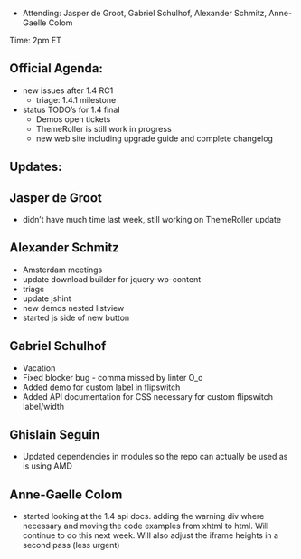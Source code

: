 * Attending: Jasper de Groot, Gabriel Schulhof, Alexander Schmitz, Anne-Gaelle Colom

Time: 2pm ET

## Official Agenda:
* new issues after 1.4 RC1
  - triage: 1.4.1 milestone
* status TODO’s for 1.4 final
  - Demos open tickets
  - ThemeRoller is still work in progress
  - new web site including upgrade guide and complete changelog


## Updates:

## Jasper de Groot
* didn’t have much time last week, still working on ThemeRoller update

## Alexander Schmitz
* Amsterdam meetings
* update download builder for jquery-wp-content
* triage
* update jshint
* new demos nested listview
* started js side of new button

## Gabriel Schulhof
* Vacation
* Fixed blocker bug - comma missed by linter O_o
* Added demo for custom label in flipswitch
* Added API documentation for CSS necessary for custom flipswitch label/width

## Ghislain Seguin
* Updated dependencies in modules so the repo can actually be used as is using AMD

## Anne-Gaelle Colom
* started looking at the 1.4 api docs. adding the warning div where necessary and moving the code examples from xhtml to html. Will continue to do this next week. Will also adjust the iframe heights in a second pass (less urgent)

